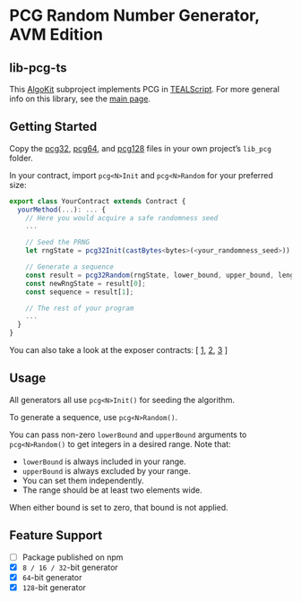 # PCG Random Number Generator, AVM Edition

## lib-pcg-ts
This [AlgoKit](http://algokit.io) subproject implements PCG in [TEALScript](https://tealscript.netlify.app/).
For more general info on this library, see the [main page](../..).

## Getting Started
Copy the [pcg32](lib_pcg/pcg32.algo.ts), [pcg64](lib_pcg/pcg64.algo.ts), and [pcg128](lib_pcg/pcg128.algo.ts)
files in your own project’s `lib_pcg` folder.

In your contract, import `pcg<N>Init` and `pcg<N>Random` for your preferred size:
```typescript
export class YourContract extends Contract {
  yourMethod(...): ... {
    // Here you would acquire a safe randomness seed
    ...

    // Seed the PRNG
    let rngState = pcg32Init(castBytes<bytes>(<your_randomness_seed>));

    // Generate a sequence
    const result = pcg32Random(rngState, lower_bound, upper_bound, length);
    const newRngState = result[0];
    const sequence = result[1];

    // The rest of your program
    ...
  }
}
```
You can also take a look at the exposer contracts:
[
  [1](./contracts/lib-pcg32-exposer-ts.algo.ts),
  [2](./contracts/lib-pcg64-exposer-ts.algo.ts),
  [3](./contracts/lib-pcg128-exposer-ts.algo.ts)
]

## Usage
All generators all use `pcg<N>Init()` for seeding the algorithm.

To generate a sequence, use `pcg<N>Random()`.

You can pass non-zero `lowerBound` and `upperBound` arguments to `pcg<N>Random()` to get integers in a desired range.
Note that:
- `lowerBound` is always included in your range.
- `upperBound` is always excluded by your range.
- You can set them independently.
- The range should be at least two elements wide.

When either bound is set to zero, that bound is not applied.

## Feature Support
- [ ] Package published on npm
- [x] `8 / 16 / 32`-bit generator
- [x] `64`-bit generator
- [x] `128`-bit generator
